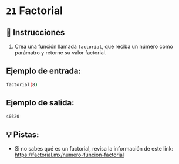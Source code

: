 # `21` Factorial

## 📝 Instrucciones

1. Crea una función llamada `factorial`, que reciba un número como parámatro y retorne su valor factorial.

## Ejemplo de entrada:

```bash
factorial(8)
```

## Ejemplo de salida:

```bash
40320
```

## 💡 Pistas:

+ Si no sabes qué es un factorial, revisa la información de este link: https://factorial.mx/numero-funcion-factorial
